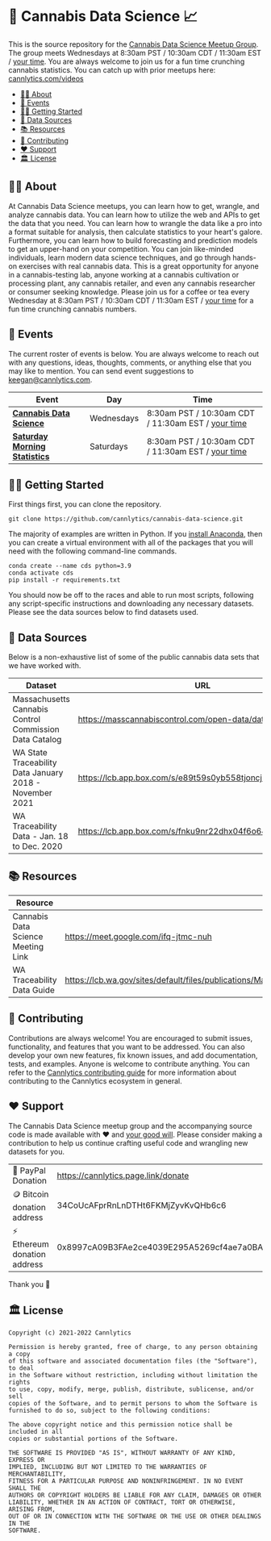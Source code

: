 # 🌱 Cannabis Data Science 📈

This is the source repository for the [Cannabis Data Science Meetup Group](https://www.meetup.com/cannabis-data-science). The group meets Wednesdays at 8:30am PST / 10:30am CDT / 11:30am EST / [your time](http://www.timebie.com/std/pst.php?q=8.5). You are always welcome to join us for a fun time crunching cannabis statistics. You can catch up with prior meetups here: [cannlytics.com/videos](https://cannlytics.com/videos)

- [👩‍🔬 About](#about)
- [📅 Events](#events)
- [🏃‍♀️ Getting Started](#getting-started)
- [📡 Data Sources](#data-sources)
- [📚 Resources](#resources)
- [🤝 Contributing](#contributing)
- [❤️ Support](#support)
- [🏛️ License](#license)

## 👩‍🔬 About<a name="about"></a>

At Cannabis Data Science meetups, you can learn how to get, wrangle, and analyze cannabis data. You can learn how to utilize the web and APIs to get the data that you need. You can learn how to wrangle the data like a pro into a format suitable for analysis, then calculate statistics to your heart's galore. Furthermore, you can learn how to build forecasting and prediction models to get an upper-hand on your competition. You can join like-minded individuals, learn modern data science techniques, and go through hands-on exercises with real cannabis data. This is a great opportunity for anyone in a cannabis-testing lab, anyone working at a cannabis cultivation or processing plant, any cannabis retailer, and even any cannabis researcher or consumer seeking knowledge. Please join us for a coffee or tea every Wednesday at 8:30am PST / 10:30am CDT / 11:30am EST / [your time](http://www.timebie.com/std/pst.php?q=8.5) for a fun time crunching cannabis numbers.

## 📅 Events <a name="events"></a>

The current roster of events is below. You are always welcome to reach out with any questions, ideas, thoughts, comments, or anything else that you may like to mention. You can send event suggestions to <keegan@cannlytics.com>.

| Event | Day | Time |
|-------|-----|------|
| [**Cannabis Data Science**](https://www.meetup.com/cannabis-data-science) | Wednesdays | 8:30am PST / 10:30am CDT / 11:30am EST / [your time](http://www.timebie.com/std/pst.php?q=8.5) |
| [**Saturday Morning Statistics**](https://www.meetup.com/cannabis-data-science) | Saturdays | 8:30am PST / 10:30am CDT / 11:30am EST / [your time](http://www.timebie.com/std/pst.php?q=8.5)|

## 🏃‍♀️ Getting Started <a name="getting-started"></a>

First things first, you can clone the repository.

```shell
git clone https://github.com/cannlytics/cannabis-data-science.git
```

The majority of examples are written in Python. If you [install Anaconda](https://docs.anaconda.com/anaconda/install/index.html), then you can create a virtual environment with all of the packages that you will need with the following command-line commands.

```shell
conda create --name cds python=3.9
conda activate cds
pip install -r requirements.txt
```

You should now be off to the races and able to run most scripts, following any script-specific instructions and downloading any necessary datasets. Please see the data sources below to find datasets used.

## 📡 Data Sources <a name="data-sources"></a>

Below is a non-exhaustive list of some of the public cannabis data sets that we have worked with.

| Dataset | URL |
|---------|-----|
| Massachusetts Cannabis Control Commission Data Catalog |<https://masscannabiscontrol.com/open-data/data-catalog/> |
| WA State Traceability Data January 2018 - November 2021 | <https://lcb.app.box.com/s/e89t59s0yb558tjoncjsid710oirqbgd> |
| WA Traceability Data - Jan. 18 to Dec. 2020 | <https://lcb.app.box.com/s/fnku9nr22dhx04f6o646xv6ad6fswfy9> |

## 📚 Resources <a name="resources"></a>

| Resource | URL |
|----------|-----|
| Cannabis Data Science Meeting Link | <https://meet.google.com/ifq-jtmc-nuh> |
| WA Traceability Data Guide | <https://lcb.wa.gov/sites/default/files/publications/Marijuana/traceability/WALeafDataSystems_UserManual_v1.37.5_AddendumC_LicenseeUser.pdf> |

## 🤝 Contributing <a name="contributing"></a>

Contributions are always welcome! You are encouraged to submit issues, functionality, and features that you want to be addressed. You can also develop your own new features, fix known issues, and add documentation, tests, and examples. Anyone is welcome to contribute anything. You can refer to the [Cannlytics contributing guide](https://docs.cannlytics.com/developers/contributing) for more information about contributing to the Cannlytics ecosystem in general.

## ❤️ Support <a name="support"></a>

The Cannabis Data Science meetup group and the accompanying source code is made available with ❤️ and <a href="https://opencollective.com/cannlytics-company">your good will</a>. Please consider making a contribution to help us continue crafting useful code and wrangling new datasets for you.

| | |
|-|-|
| 💸 PayPal Donation | <https://cannlytics.page.link/donate> |
| 🪙 Bitcoin donation address| 34CoUcAFprRnLnDTHt6FKMjZyvKvQHb6c6 |
| ⚡ Ethereum donation address | 0x8997cA09B3FAe2ce4039E295A5269cf4ae7a0BA5 |

Thank you 🙏

## 🏛️ License <a name="license"></a>

```
Copyright (c) 2021-2022 Cannlytics

Permission is hereby granted, free of charge, to any person obtaining a copy
of this software and associated documentation files (the "Software"), to deal
in the Software without restriction, including without limitation the rights
to use, copy, modify, merge, publish, distribute, sublicense, and/or sell
copies of the Software, and to permit persons to whom the Software is
furnished to do so, subject to the following conditions:

The above copyright notice and this permission notice shall be included in all
copies or substantial portions of the Software.

THE SOFTWARE IS PROVIDED "AS IS", WITHOUT WARRANTY OF ANY KIND, EXPRESS OR
IMPLIED, INCLUDING BUT NOT LIMITED TO THE WARRANTIES OF MERCHANTABILITY,
FITNESS FOR A PARTICULAR PURPOSE AND NONINFRINGEMENT. IN NO EVENT SHALL THE
AUTHORS OR COPYRIGHT HOLDERS BE LIABLE FOR ANY CLAIM, DAMAGES OR OTHER
LIABILITY, WHETHER IN AN ACTION OF CONTRACT, TORT OR OTHERWISE, ARISING FROM,
OUT OF OR IN CONNECTION WITH THE SOFTWARE OR THE USE OR OTHER DEALINGS IN THE
SOFTWARE.
```
